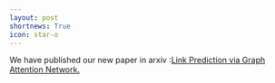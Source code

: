 ```yaml
---
layout: post
shortnews: True
icon: star-o
---
```


We have published our new paper in arxiv :[Link Prediction via Graph Attention Network.](https://arxiv.org/pdf/1910.04807.pdf)
